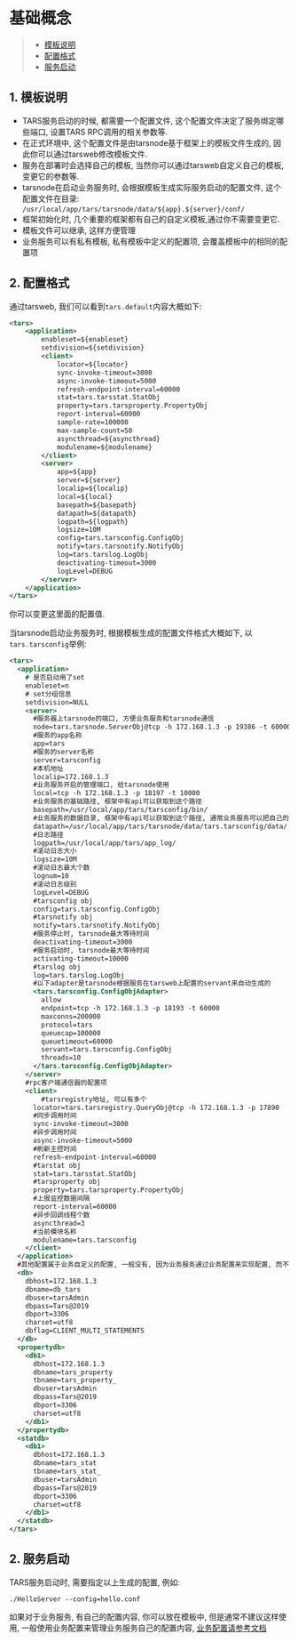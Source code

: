 # 基础概念

> - [模板说明](#main-chapter-1)
> - [配置格式](#main-chapter-2)
> - [服务启动](#main-chapter-3)


## 1. <span id="main-chapter-1"></span> 模板说明

- TARS服务启动的时候, 都需要一个配置文件, 这个配置文件决定了服务绑定哪些端口, 设置TARS RPC调用的相关参数等. 
- 在正式环境中, 这个配置文件是由tarsnode基于框架上的模板文件生成的, 因此你可以通过tarsweb修改模板文件.
- 服务在部署时会选择自己的模板, 当然你可以通过tarsweb自定义自己的模板, 变更它的参数等.
- tarsnode在启动业务服务时, 会根据模板生成实际服务启动的配置文件, 这个配置文件在目录:  `/usr/local/app/tars/tarsnode/data/${app}.${server}/conf/`
- 框架初始化时, 几个重要的框架都有自己的自定义模板,通过你不需要变更它.
- 模板文件可以继承, 这样方便管理
- 业务服务可以有私有模板, 私有模板中定义的配置项, 会覆盖模板中的相同的配置项

## 2. <span id="main-chapter-2"></span> 配置格式

通过tarsweb, 我们可以看到`tars.default`内容大概如下:
```xml
<tars>
	<application>
		enableset=${enableset}
		setdivision=${setdivision}
		<client>
			locator=${locator}
			sync-invoke-timeout=3000
			async-invoke-timeout=5000
			refresh-endpoint-interval=60000
			stat=tars.tarsstat.StatObj
			property=tars.tarsproperty.PropertyObj
			report-interval=60000
			sample-rate=100000
			max-sample-count=50
			asyncthread=${asyncthread}
			modulename=${modulename}
		</client>
		<server>
			app=${app}
			server=${server}
			localip=${localip}
			local=${local}
			basepath=${basepath}
			datapath=${datapath}
			logpath=${logpath}
			logsize=10M
			config=tars.tarsconfig.ConfigObj
			notify=tars.tarsnotify.NotifyObj
			log=tars.tarslog.LogObj
			deactivating-timeout=3000
			logLevel=DEBUG
		</server>
	</application>
</tars>
```
你可以变更这里面的配置值.


当tarsnode启动业务服务时, 根据模板生成的配置文件格式大概如下, 以`tars.tarsconfig`举例:
```xml
<tars>
  <application>
    # 是否启动用了set
    enableset=n
    # set分组信息
    setdivision=NULL
    <server>
      #服务器上tarsnode的端口, 方便业务服务和tarsnode通信
      node=tars.tarsnode.ServerObj@tcp -h 172.168.1.3 -p 19386 -t 60000
      #服务的app名称
      app=tars
      #服务的server名称
      server=tarsconfig
      #本机地址
      localip=172.168.1.3
      #业务服务开启的管理端口, 给tarsnode使用
      local=tcp -h 172.168.1.3 -p 18197 -t 10000
      #业务服务的基础路径, 框架中有api可以获取到这个路径
      basepath=/usr/local/app/tars/tarsconfig/bin/
      #业务服务的数据目录, 框架中有api可以获取到这个路径, 通常业务服务可以把自己的业务数据写在这个目录下, 
      datapath=/usr/local/app/tars/tarsnode/data/tars.tarsconfig/data/
      #日志路径
      logpath=/usr/local/app/tars/app_log/
      #滚动日志大小
      logsize=10M
      #滚动日志最大个数
      lognum=10
      #滚动日志级别
      logLevel=DEBUG
      #tarsconfig obj
      config=tars.tarsconfig.ConfigObj
      #tarsnotify obj
      notify=tars.tarsnotify.NotifyObj
      #服务停止时, tarsnode最大等待时间
      deactivating-timeout=3000
      #服务启动时, tarsnode最大等待时间
      activating-timeout=10000
      #tarslog obj
      log=tars.tarslog.LogObj
      #以下adapter是tarsnode根据服务在tarsweb上配置的servant来自动生成的
      <tars.tarsconfig.ConfigObjAdapter>
        allow
        endpoint=tcp -h 172.168.1.3 -p 18193 -t 60000
        maxconns=200000
        protocol=tars
        queuecap=100000
        queuetimeout=60000
        servant=tars.tarsconfig.ConfigObj
        threads=10
      </tars.tarsconfig.ConfigObjAdapter>
    </server>
    #rpc客户端通信器的配置项
    <client>
        #tarsregistry地址, 可以有多个
      locator=tars.tarsregistry.QueryObj@tcp -h 172.168.1.3 -p 17890
      #同步调用时间
      sync-invoke-timeout=3000
      #异步调用时间
      async-invoke-timeout=5000
      #刷新主控时间
      refresh-endpoint-interval=60000
      #tarstat obj
      stat=tars.tarsstat.StatObj
      #tarsproperty obj
      property=tars.tarsproperty.PropertyObj
      #上报监控数据间隔
      report-interval=60000
      #异步回调线程个数
      asyncthread=3
      #当前模块名称
      modulename=tars.tarsconfig
    </client>
  </application>
  #其他配置属于业务自定义的配置, 一般没有, 因为业务服务通过业务配置来实现配置, 而不是通过模板来扩展配置
  <db>
    dbhost=172.168.1.3
    dbname=db_tars
    dbuser=tarsAdmin
    dbpass=Tars@2019
    dbport=3306
    charset=utf8
    dbflag=CLIENT_MULTI_STATEMENTS
  </db>
  <propertydb>
    <db1>
      dbhost=172.168.1.3
      dbname=tars_property
      tbname=tars_property_
      dbuser=tarsAdmin
      dbpass=Tars@2019
      dbport=3306
      charset=utf8
    </db1>
  </propertydb>
  <statdb>
    <db1>
      dbhost=172.168.1.3
      dbname=tars_stat
      tbname=tars_stat_
      dbuser=tarsAdmin
      dbpass=Tars@2019
      dbport=3306
      charset=utf8
    </db1>
  </statdb>
</tars>
```

## 2. <span id="main-chapter-3"></span> 服务启动

TARS服务启动时, 需要指定以上生成的配置, 例如: 
```
./HelloServer --config=hello.conf
```

如果对于业务服务, 有自己的配置内容, 你可以放在模板中, 但是通常不建议这样使用, 一般使用业务配置来管理业务服务自己的配置内容, [业务配置请参考文档](../dev/tars-config.md)
